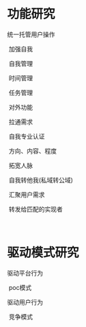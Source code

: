 # 功能研究

统一托管用户操作

​	加强自我

​		自我管理

​			时间管理

​			任务管理

​		对外功能

​			拉通需求

​		自我专业认证

​			方向、内容、程度

​		拓宽人脉

​	自我转他我(私域转公域)

​	汇聚用户需求

​		转发给匹配的实现者

​	

# 驱动模式研究

驱动平台行为

​	poc模式

驱动用户行为

​	竞争模式


